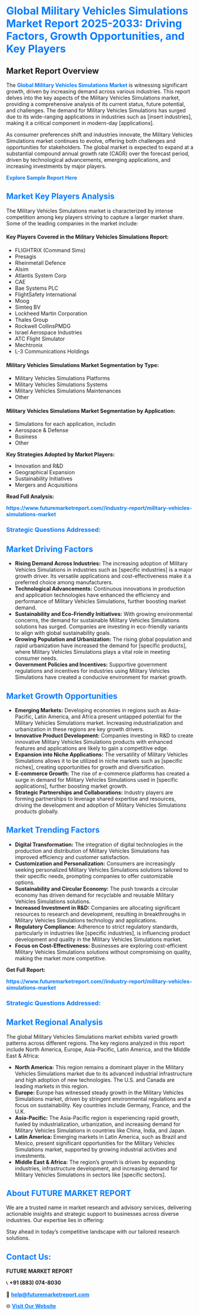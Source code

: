 <h1 style="color: #007BFF;">Global Military Vehicles Simulations Market Report 2025-2033: Driving Factors, Growth Opportunities, and Key Players</h1>

<section id="overview">
<h2>Market Report Overview</h2>
<p>The <a href="https://www.futuremarketreport.com//industry-report/military-vehicles-simulations-market" style="color: #007BFF; text-decoration: none;"><strong>Global Military Vehicles Simulations Market</strong></a> is witnessing significant growth, driven by increasing demand across various industries. This report delves into the key aspects of the Military Vehicles Simulations market, providing a comprehensive analysis of its current status, future potential, and challenges. The demand for Military Vehicles Simulations has surged due to its wide-ranging applications in industries such as [insert industries], making it a critical component in modern-day [applications].</p>
<p>As consumer preferences shift and industries innovate, the Military Vehicles Simulations market continues to evolve, offering both challenges and opportunities for stakeholders. The global market is expected to expand at a substantial compound annual growth rate (CAGR) over the forecast period, driven by technological advancements, emerging applications, and increasing investments by major players.</p>
</section>

<section id="overview">
<p><a href="https://www.futuremarketreport.com//request-sample/reportId=85527" style="color: #007BFF; text-decoration: none;"><strong>Explore Sample Report Here</strong></a></p>
</section>

<section id="key-players">
<h2 style="color: #007BFF;">Market Key Players Analysis</h2>
<p>The Military Vehicles Simulations market is characterized by intense competition among key players striving to capture a larger market share. Some of the leading companies in the market include:</p>
<h4>Key Players Covered in the Military Vehicles Simulations Report:</h4>
<ul><li>FLIGHTRiX (Command Sims)</li><li>Presagis</li><li>Rheinmetall Defence</li><li>Alsim</li><li>Atlantis System Corp</li><li>CAE</li><li>Bae Systems PLC</li><li>FlightSafety International</li><li>Moog</li><li>Simteq BV</li><li>Lockheed Martin Corporation</li><li>Thales Group</li><li>Rockwell CollinsPMDG</li><li>Israel Aerospace Industries</li><li>ATC Flight Simulator</li><li>Mechtronix</li><li>L-3 Communications Holdings</li></ul>
<h4>Military Vehicles Simulations Market Segmentation by Type:</h4>
<ul><li>Military Vehicles Simulations Platforms</li><li>Military Vehicles Simulations Systems</li><li>Military Vehicles Simulations Maintenances</li><li>Other</li></ul>

<h4>Military Vehicles Simulations Market Segmentation by Application:</h4>
<ul><li>Simulations for each application, includin</li><li>Aerospace &amp; Defense</li><li>Business</li><li>Other</li></ul>
<p><strong>Key Strategies Adopted by Market Players:</strong></p>
<ul>
<li>Innovation and R&D</li>
<li>Geographical Expansion</li>
<li>Sustainability Initiatives</li>
<li>Mergers and Acquisitions</li>
</ul>
</section>

<section>
<p><strong>Read Full Analysis: </strong></p><a href="https://www.futuremarketreport.com//industry-report/military-vehicles-simulations-market" style="color: #007BFF; text-decoration: none;"><strong>https://www.futuremarketreport.com//industry-report/military-vehicles-simulations-market</strong></a>
<h3 style="color: #007BFF;">Strategic Questions Addressed:</h3>
</section>

<section id="driving-factors">
<h2 style="color: #007BFF;">Market Driving Factors</h2>
<ul>
<li><strong>Rising Demand Across Industries:</strong> The increasing adoption of Military Vehicles Simulations in industries such as [specific industries] is a major growth driver. Its versatile applications and cost-effectiveness make it a preferred choice among manufacturers.</li>
<li><strong>Technological Advancements:</strong> Continuous innovations in production and application technologies have enhanced the efficiency and performance of Military Vehicles Simulations, further boosting market demand.</li>
<li><strong>Sustainability and Eco-Friendly Initiatives:</strong> With growing environmental concerns, the demand for sustainable Military Vehicles Simulations solutions has surged. Companies are investing in eco-friendly variants to align with global sustainability goals.</li>
<li><strong>Growing Population and Urbanization:</strong> The rising global population and rapid urbanization have increased the demand for [specific products], where Military Vehicles Simulations plays a vital role in meeting consumer needs.</li>
<li><strong>Government Policies and Incentives:</strong> Supportive government regulations and incentives for industries using Military Vehicles Simulations have created a conducive environment for market growth.</li>
</ul>
</section>

<section id="growth-opportunities">
<h2 style="color: #007BFF;">Market Growth Opportunities</h2>
<ul>
<li><strong>Emerging Markets:</strong> Developing economies in regions such as Asia-Pacific, Latin America, and Africa present untapped potential for the Military Vehicles Simulations market. Increasing industrialization and urbanization in these regions are key growth drivers.</li>
<li><strong>Innovative Product Development:</strong> Companies investing in R&D to create innovative Military Vehicles Simulations products with enhanced features and applications are likely to gain a competitive edge.</li>
<li><strong>Expansion into Niche Applications:</strong> The versatility of Military Vehicles Simulations allows it to be utilized in niche markets such as [specific niches], creating opportunities for growth and diversification.</li>
<li><strong>E-commerce Growth:</strong> The rise of e-commerce platforms has created a surge in demand for Military Vehicles Simulations used in [specific applications], further boosting market growth.</li>
<li><strong>Strategic Partnerships and Collaborations:</strong> Industry players are forming partnerships to leverage shared expertise and resources, driving the development and adoption of Military Vehicles Simulations products globally.</li>
</ul>
</section>

<section id="trending-factors">
<h2 style="color: #007BFF;">Market Trending Factors</h2>
<ul>
<li><strong>Digital Transformation:</strong> The integration of digital technologies in the production and distribution of Military Vehicles Simulations has improved efficiency and customer satisfaction.</li>
<li><strong>Customization and Personalization:</strong> Consumers are increasingly seeking personalized Military Vehicles Simulations solutions tailored to their specific needs, prompting companies to offer customizable options.</li>
<li><strong>Sustainability and Circular Economy:</strong> The push towards a circular economy has driven demand for recyclable and reusable Military Vehicles Simulations solutions.</li>
<li><strong>Increased Investment in R&D:</strong> Companies are allocating significant resources to research and development, resulting in breakthroughs in Military Vehicles Simulations technology and applications.</li>
<li><strong>Regulatory Compliance:</strong> Adherence to strict regulatory standards, particularly in industries like [specific industries], is influencing product development and quality in the Military Vehicles Simulations market.</li>
<li><strong>Focus on Cost-Effectiveness:</strong> Businesses are exploring cost-efficient Military Vehicles Simulations solutions without compromising on quality, making the market more competitive.</li>
</ul>
</section>

<section>
<p><strong>Get Full Report: </strong></p><a href="https://www.futuremarketreport.com//industry-report/military-vehicles-simulations-market" style="color: #007BFF; text-decoration: none;"><strong>https://www.futuremarketreport.com//industry-report/military-vehicles-simulations-market</strong></a>
<h3 style="color: #007BFF;">Strategic Questions Addressed:</h3>
</section>


<section id="regional-analysis">
<h2 style="color: #007BFF;">Market Regional Analysis</h2>
<p>The global Military Vehicles Simulations market exhibits varied growth patterns across different regions. The key regions analyzed in this report include North America, Europe, Asia-Pacific, Latin America, and the Middle East & Africa:</p>
<ul>
<li><strong>North America:</strong> This region remains a dominant player in the Military Vehicles Simulations market due to its advanced industrial infrastructure and high adoption of new technologies. The U.S. and Canada are leading markets in this region.</li>
<li><strong>Europe:</strong> Europe has witnessed steady growth in the Military Vehicles Simulations market, driven by stringent environmental regulations and a focus on sustainability. Key countries include Germany, France, and the U.K.</li>
<li><strong>Asia-Pacific:</strong> The Asia-Pacific region is experiencing rapid growth, fueled by industrialization, urbanization, and increasing demand for Military Vehicles Simulations in countries like China, India, and Japan.</li>
<li><strong>Latin America:</strong> Emerging markets in Latin America, such as Brazil and Mexico, present significant opportunities for the Military Vehicles Simulations market, supported by growing industrial activities and investments.</li>
<li><strong>Middle East & Africa:</strong> The region’s growth is driven by expanding industries, infrastructure development, and increasing demand for Military Vehicles Simulations in sectors like [specific sectors].</li>
</ul>
</section>

<footer>
<h2 style="color: #007BFF;">About FUTURE MARKET REPORT</h2>
<p>We are a trusted name in market research and advisory services, delivering actionable insights and strategic support to businesses across diverse industries. Our expertise lies in offering:</p>

<p>Stay ahead in today’s competitive landscape with our tailored research solutions.</p>

<h2 style="color: #007BFF;">Contact Us:</h2>
<p><strong>FUTURE MARKET REPORT</strong></p>
<p>📞 <strong>+91 (883) 074-8030</strong></p>
<p>📧 <strong><a href="mailto:help@futuremarketreport.com" style="color: #007BFF;">help@futuremarketreport.com</a></strong></p>
<p>🌐 <strong><a href="https://www.futuremarketreport.com/" style="color: #007BFF;">Visit Our Website</a></strong></p>
</footer>